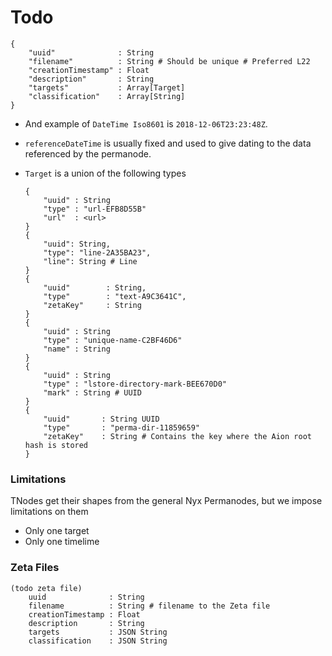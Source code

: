 # Todo

```
{
    "uuid"              : String
    "filename"          : String # Should be unique # Preferred L22
    "creationTimestamp" : Float
    "description"       : String
    "targets"           : Array[Target]
    "classification"    : Array[String]
}
```

- And example of `DateTime Iso8601` is `2018-12-06T23:23:48Z`. 

- `referenceDateTime` is usually fixed and used to give dating to the data referenced by the permanode.

- `Target` is a union of the following types

    ```
    {
        "uuid" : String
        "type" : "url-EFB8D55B"
        "url"  : <url>
    }
    {
        "uuid": String,
        "type": "line-2A35BA23",
        "line": String # Line
    }
    {
        "uuid"        : String,
        "type"        : "text-A9C3641C",
        "zetaKey"     : String
    }
    {
        "uuid" : String
        "type" : "unique-name-C2BF46D6"
        "name" : String
    }
    {
        "uuid" : String
        "type" : "lstore-directory-mark-BEE670D0"
        "mark" : String # UUID
    }
    {
        "uuid"       : String UUID
        "type"       : "perma-dir-11859659"
        "zetaKey"    : String # Contains the key where the Aion root hash is stored
    }
    ```

### Limitations

TNodes get their shapes from the general Nyx Permanodes, but we impose limitations on them

- Only one target
- Only one timelime


### Zeta Files

```
(todo zeta file)
    uuid              : String
    filename          : String # filename to the Zeta file
    creationTimestamp : Float
    description       : String
    targets           : JSON String
    classification    : JSON String
```

